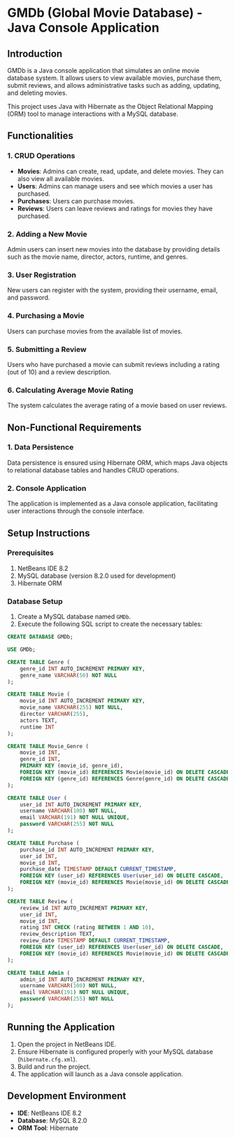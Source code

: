 # GMDb (Global Movie Database) - Java Console Application

## Introduction

GMDb is a Java console application that simulates an online movie database system. It allows users to view available movies, purchase them, submit reviews, and allows administrative tasks such as adding, updating, and deleting movies.

This project uses Java with Hibernate as the Object Relational Mapping (ORM) tool to manage interactions with a MySQL database.

## Functionalities

### 1. CRUD Operations

- **Movies**: Admins can create, read, update, and delete movies. They can also view all available movies.
- **Users**: Admins can manage users and see which movies a user has purchased.
- **Purchases**: Users can purchase movies.
- **Reviews**: Users can leave reviews and ratings for movies they have purchased.

### 2. Adding a New Movie

Admin users can insert new movies into the database by providing details such as the movie name, director, actors, runtime, and genres.

### 3. User Registration

New users can register with the system, providing their username, email, and password.

### 4. Purchasing a Movie

Users can purchase movies from the available list of movies.

### 5. Submitting a Review

Users who have purchased a movie can submit reviews including a rating (out of 10) and a review description.

### 6. Calculating Average Movie Rating

The system calculates the average rating of a movie based on user reviews.

## Non-Functional Requirements

### 1. Data Persistence

Data persistence is ensured using Hibernate ORM, which maps Java objects to relational database tables and handles CRUD operations.

### 2. Console Application

The application is implemented as a Java console application, facilitating user interactions through the console interface.

## Setup Instructions

### Prerequisites

1. NetBeans IDE 8.2
2. MySQL database (version 8.2.0 used for development)
3. Hibernate ORM

### Database Setup

1. Create a MySQL database named `GMDb`.
2. Execute the following SQL script to create the necessary tables:

```sql
CREATE DATABASE GMDb;

USE GMDb;

CREATE TABLE Genre (
    genre_id INT AUTO_INCREMENT PRIMARY KEY,
    genre_name VARCHAR(50) NOT NULL
);

CREATE TABLE Movie (
    movie_id INT AUTO_INCREMENT PRIMARY KEY,
    movie_name VARCHAR(255) NOT NULL,
    director VARCHAR(255),
    actors TEXT,
    runtime INT
);

CREATE TABLE Movie_Genre (
    movie_id INT,
    genre_id INT,
    PRIMARY KEY (movie_id, genre_id),
    FOREIGN KEY (movie_id) REFERENCES Movie(movie_id) ON DELETE CASCADE,
    FOREIGN KEY (genre_id) REFERENCES Genre(genre_id) ON DELETE CASCADE
);

CREATE TABLE User (
    user_id INT AUTO_INCREMENT PRIMARY KEY,
    username VARCHAR(100) NOT NULL,
    email VARCHAR(191) NOT NULL UNIQUE,
    password VARCHAR(255) NOT NULL
);

CREATE TABLE Purchase (
    purchase_id INT AUTO_INCREMENT PRIMARY KEY,
    user_id INT,
    movie_id INT,
    purchase_date TIMESTAMP DEFAULT CURRENT_TIMESTAMP,
    FOREIGN KEY (user_id) REFERENCES User(user_id) ON DELETE CASCADE,
    FOREIGN KEY (movie_id) REFERENCES Movie(movie_id) ON DELETE CASCADE
);

CREATE TABLE Review (
    review_id INT AUTO_INCREMENT PRIMARY KEY,
    user_id INT,
    movie_id INT,
    rating INT CHECK (rating BETWEEN 1 AND 10),
    review_description TEXT,
    review_date TIMESTAMP DEFAULT CURRENT_TIMESTAMP,
    FOREIGN KEY (user_id) REFERENCES User(user_id) ON DELETE CASCADE,
    FOREIGN KEY (movie_id) REFERENCES Movie(movie_id) ON DELETE CASCADE
);

CREATE TABLE Admin (
    admin_id INT AUTO_INCREMENT PRIMARY KEY,
    username VARCHAR(100) NOT NULL,
    email VARCHAR(191) NOT NULL UNIQUE, 
    password VARCHAR(255) NOT NULL
); 
```
## Running the Application

1. Open the project in NetBeans IDE.
2. Ensure Hibernate is configured properly with your MySQL database (`hibernate.cfg.xml`).
3. Build and run the project.
4. The application will launch as a Java console application.

## Development Environment

- **IDE**: NetBeans IDE 8.2
- **Database**: MySQL 8.2.0
- **ORM Tool**: Hibernate


